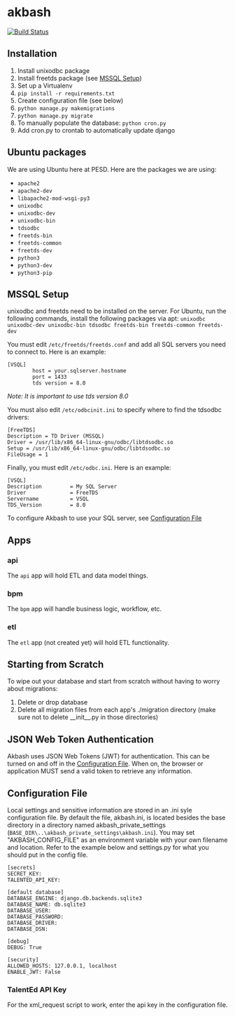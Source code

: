 # akbash

[![Build Status](http://circleci-badges-max.herokuapp.com/img/PESD/akbash?token=505e27dc7bacf1bdc368d12374285a8255509700)](https://circleci.com/gh/PESD/akbash)

## Installation

1. Install unixodbc package
2. Install freetds package (see [MSSQL Setup](#mssql-setup))
3. Set up a Virtualenv
4. `pip install -r requirements.txt`
5. Create configuration file (see below)
6. `python manage.py makemigrations`
7. `python manage.py migrate`
8. To manually populate the database: `python cron.py`
9. Add cron.py to crontab to automatically update django

## Ubuntu packages

We are using Ubuntu here at PESD. Here are the packages we are using:

* `apache2`
* `apache2-dev`
* `libapache2-mod-wsgi-py3`
* `unixodbc`
* `unixodbc-dev`
* `unixodbc-bin`
* `tdsodbc`
* `freetds-bin`
* `freetds-common`
* `freetds-dev`
* `python3`
* `python3-dev`
* `python3-pip`


## MSSQL Setup

unixodbc and freetds need to be installed on the server. For Ubuntu, run the following commands, install the following packages via apt: `unixodbc unixodbc-dev unixodbc-bin tdsodbc freetds-bin freetds-common freetds-dev`

You must edit `/etc/freetds/freetds.conf` and add all SQL servers you need to connect to. Here is an example:

```
[VSQL]
        host = your.sqlserver.hostname
        port = 1433
        tds version = 8.0
```

*Note: It is important to use tds version 8.0*

You must also edit `/etc/odbcinit.ini` to specify where to find the tdsodbc drivers:

```
[FreeTDS]
Description = TD Driver (MSSQL)
Driver = /usr/lib/x86_64-linux-gnu/odbc/libtdsodbc.so
Setup = /usr/lib/x86_64-linux-gnu/odbc/libtdsodbc.so
FileUsage = 1
```

Finally, you must edit `/etc/odbc.ini`. Here is an example:

```
[VSQL]
Description         = My SQL Server
Driver              = FreeTDS
Servername          = VSQL
TDS_Version         = 8.0
```

To configure Akbash to use your SQL server, see [Configuration File](#configuration-file)

## Apps

### api

The `api` app will hold ETL and data model things.

### bpm

The `bpm` app will handle business logic, workflow, etc.

### etl

The `etl` app (not created yet) will hold ETL functionality.

## Starting from Scratch

To wipe out your database and start from scratch without having to worry about migrations:

1. Delete or drop database
2. Delete all migration files from each app's ./migration directory (make sure not to delete \_\_init\_\_.py in those directories)

## JSON Web Token Authentication

Akbash uses JSON Web Tokens (JWT) for authentication. This can be turned on and off in the [Configuration File](#configuration-file). When on, the browser or application MUST send a valid token to retrieve any information.

## Configuration File
Local settings and sensitive information are stored in an .ini syle configuration file. By default the file, akbash.ini, is located besides the base directory in a directory named akbash_private_settings (```BASE_DIR\..\akbash_private_settings\akbash.ini```). You may set "AKBASH_CONFIG_FILE" as an environment variable with your own filename and location. Refer to the example below and settings.py for what you should put in the config file.

```
[secrets]
SECRET_KEY:
TALENTED_API_KEY:

[default database]
DATABASE_ENGINE: django.db.backends.sqlite3
DATABASE_NAME: db.sqlite3
DATABASE_USER:
DATABASE_PASSWORD:
DATABASE_DRIVER:
DATABASE_DSN:

[debug]
DEBUG: True

[security]
ALLOWED_HOSTS: 127.0.0.1, localhost
ENABLE_JWT: False
```

### TalentEd API Key

For the xml_request script to work, enter the api key in the configuration file.
